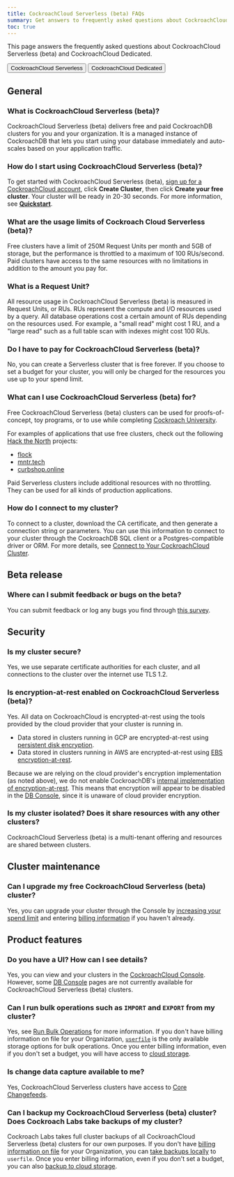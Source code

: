 ```yaml
---
title: CockroachCloud Serverless (beta) FAQs
summary: Get answers to frequently asked questions about CockroachCloud Serverless (beta)
toc: true
---
```


This page answers the frequently asked questions about CockroachCloud Serverless (beta) and CockroachCloud Dedicated.

<div class="filters clearfix">
    <a href="serverless-faqs.html"><button class="filter-button page-level current">CockroachCloud Serverless</button></a>
    <a href="frequently-asked-questions.html"><button class="filter-button page-level">CockroachCloud Dedicated</button></a>
</div>

## General

### What is CockroachCloud Serverless (beta)?

CockroachCloud Serverless (beta) delivers free and paid CockroachDB clusters for you and your organization. It is a managed instance of CockroachDB that lets you start using your database immediately and auto-scales based on your application traffic.

### How do I start using CockroachCloud Serverless (beta)?

To get started with CockroachCloud Serverless (beta), <a href="https://cockroachlabs.cloud/signup?referralId=docs_serverless_faq" rel="noopener" target="_blank">sign up for a CockroachCloud account</a>, click **Create Cluster**, then click **Create your free cluster**. Your cluster will be ready in 20-30 seconds. For more information, see [**Quickstart**](quickstart.html).

### What are the usage limits of Cockroach Cloud Serverless (beta)?

Free clusters have a limit of 250M Request Units per month and 5GB of storage, but the performance is throttled to a maximum of 100 RUs/second. Paid clusters have access to the same resources with no limitations in addition to the amount you pay for.

### What is a Request Unit?

All resource usage in CockroachCloud Serverless (beta) is measured in Request Units, or RUs. RUs represent the compute and I/O resources used by a query. All database operations cost a certain amount of RUs depending on the resources used. For example, a "small read" might cost 1 RU, and a "large read" such as a full table scan with indexes might cost 100 RUs.

### Do I have to pay for CockroachCloud Serverless (beta)?

No, you can create a Serverless cluster that is free forever. If you choose to set a budget for your cluster, you will only be charged for the resources you use up to your spend limit.

### What can I use CockroachCloud Serverless (beta) for?

Free CockroachCloud Serverless (beta) clusters can be used for proofs-of-concept, toy programs, or to use while completing [Cockroach University](https://www.cockroachlabs.com/cockroach-university/).

For examples of applications that use free clusters, check out the following [Hack the North](https://hackthenorth.com/) projects:

- [flock](https://devpost.com/software/flock-figure-out-what-film-to-watch-with-friends)
- [mntr.tech](https://devpost.com/software/mntr-tech)
- [curbshop.online](https://devpost.com/software/curbshop-online)

Paid Serverless clusters include additional resources with no throttling. They can be used for all kinds of production applications.

### How do I connect to my cluster?

To connect to a cluster, download the CA certificate, and then generate a connection string or parameters. You can use this information to connect to your cluster through the CockroachDB SQL client or a Postgres-compatible driver or ORM. For more details, see [Connect to Your CockroachCloud Cluster](connect-to-your-cluster.html).

## Beta release

### Where can I submit feedback or bugs on the beta?

You can submit feedback or log any bugs you find through [this survey](https://forms.gle/jWNgmCFtF4y15ePw5).

## Security

### Is my cluster secure?

Yes, we use separate certificate authorities for each cluster, and all connections to the cluster over the internet use TLS 1.2.

### Is encryption-at-rest enabled on CockroachCloud Serverless (beta)?

Yes. All data on CockroachCloud is encrypted-at-rest using the tools provided by the cloud provider that your cluster is running in.

- Data stored in clusters running in GCP are encrypted-at-rest using [persistent disk encryption](https://cloud.google.com/compute/docs/disks#pd_encryption).
- Data stored in clusters running in AWS are encrypted-at-rest using [EBS encryption-at-rest](https://docs.aws.amazon.com/AWSEC2/latest/UserGuide/EBSEncryption.html).

Because we are relying on the cloud provider's encryption implementation (as noted above), we do not enable CockroachDB's [internal implementation of encryption-at-rest](../{{site.versions["stable"]}}/encryption.html#encryption-at-rest-enterprise). This means that encryption will appear to be disabled in the [DB Console](../{{site.versions["stable"]}}/ui-overview.html), since it is unaware of cloud provider encryption.

### Is my cluster isolated? Does it share resources with any other clusters?

CockroachCloud Serverless (beta) is a multi-tenant offering and resources are shared between clusters.

## Cluster maintenance

### Can I upgrade my free CockroachCloud Serverless (beta) cluster?

Yes, you can upgrade your cluster through the Console by [increasing your spend limit](serverless-cluster-management.html#edit-your-spend-limit) and entering [billing information](console-access-management.html#manage-billing-for-the-organization) if you haven't already.

## Product features

### Do you have a UI? How can I see details?

Yes, you can view and your clusters in the [CockroachCloud Console](https://cockroachlabs.cloud/). However, some [DB Console](../{{site.versions["stable"]}}/ui-overview.html) pages are not currently available for CockroachCloud Serverless (beta) clusters.

### Can I run bulk operations such as `IMPORT` and `EXPORT` from my cluster?

Yes, see [Run Bulk Operations](run-bulk-operations.html) for more information. If you don't have billing information on file for your Organization, [`userfile`](../{{site.versions["stable"]}}/use-userfile-for-bulk-operations.html) is the only available storage options for bulk operations. Once you enter billing information, even if you don't set a budget, you will have access to [cloud storage](../{{site.versions["stable"]}}/use-cloud-storage-for-bulk-operations.html).

### Is change data capture available to me?

Yes, CockroachCloud Serverless clusters have access to [Core Changefeeds](run-bulk-operations.html#stream-data-out-of-your-cockroachcloud-cluster).

### Can I backup my CockroachCloud Serverless (beta) cluster? Does Cockroach Labs take backups of my cluster?

Cockroach Labs takes full cluster backups of all CockroachCloud Serverless (beta) clusters for our own purposes. If you don't have [billing information on file](console-access-management.html#manage-billing-for-the-organization) for your Organization, you can [take backups locally](run-bulk-operations.html#backup-and-restore-with-userfile) to `userfile`. Once you enter billing information, even if you don't set a budget, you can also [backup to cloud storage](run-bulk-operations.html#backup-and-restore-with-userfile).
